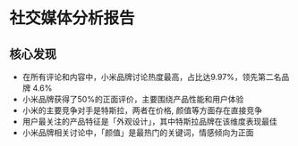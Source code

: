 # 社交媒体分析报告

## 核心发现

- 在所有评论和内容中，小米品牌讨论热度最高，占比达9.97%，领先第二名品牌 4.6%
- 小米品牌获得了50%的正面评价，主要围绕产品性能和用户体验
- 小米的主要竞争对手是特斯拉，两者在价格, 颜值等方面存在直接竞争
- 用户最关注的产品特征是「外观设计」，其中特斯拉品牌在该维度表现最佳
- 小米品牌相关讨论中，「颜值」是最热门的关键词，情感倾向为正面


